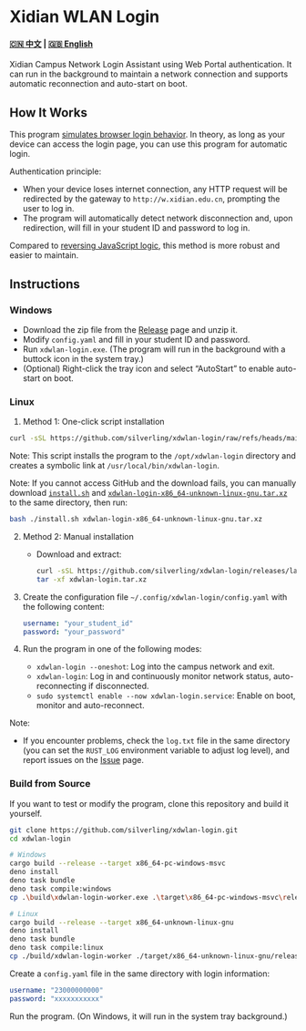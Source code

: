 # Xidian WLAN Login

<h4>
<a href="README.md">🇨🇳 中文</a>
<span> | </span>
<a href="README_EN.md">🇬🇧 English</a>
</h4>

Xidian Campus Network Login Assistant using Web Portal authentication. It can run in the background to maintain a network connection and supports automatic reconnection and auto-start on boot.

## How It Works

This program [simulates browser login behavior](https://github.com/silverling/xdwlan-login/blob/main/src/js/login.ts). In theory, as long as your device can access the login page, you can use this program for automatic login.

Authentication principle:

- When your device loses internet connection, any HTTP request will be redirected by the gateway to `http://w.xidian.edu.cn`, prompting the user to log in.
- The program will automatically detect network disconnection and, upon redirection, will fill in your student ID and password to log in.

Compared to [reversing JavaScript logic](https://github.com/silverling/srun-login/), this method is more robust and easier to maintain.

## Instructions

### Windows

- Download the zip file from the [Release](https://github.com/silverling/xdwlan-login/releases) page and unzip it.
- Modify `config.yaml` and fill in your student ID and password.
- Run `xdwlan-login.exe`. (The program will run in the background with a buttock icon in the system tray.)
- (Optional) Right-click the tray icon and select “AutoStart” to enable auto-start on boot.

### Linux

1. Method 1: One-click script installation

```bash
curl -sSL https://github.com/silverling/xdwlan-login/raw/refs/heads/main/scripts/install.sh | bash
```

Note: This script installs the program to the `/opt/xdwlan-login` directory and creates a symbolic link at `/usr/local/bin/xdwlan-login`.

Note: If you cannot access GitHub and the download fails, you can manually download [`install.sh`](https://github.com/silverling/xdwlan-login/raw/refs/heads/main/scripts/install.sh) and [`xdwlan-login-x86_64-unknown-linux-gnu.tar.xz`](https://github.com/silverling/xdwlan-login/releases/latest/download/xdwlan-login-x86_64-unknown-linux-gnu.tar.xz) to the same directory, then run:

```bash
bash ./install.sh xdwlan-login-x86_64-unknown-linux-gnu.tar.xz
```

2. Method 2: Manual installation

   - Download and extract:

     ```bash
     curl -sSL https://github.com/silverling/xdwlan-login/releases/latest/download/xdwlan-login-x86_64-unknown-linux-gnu.tar.xz -O xdwlan-login.tar.xz
     tar -xf xdwlan-login.tar.xz
     ```

3. Create the configuration file `~/.config/xdwlan-login/config.yaml` with the following content:

   ```yaml
   username: "your_student_id"
   password: "your_password"
   ```

4. Run the program in one of the following modes:

   - `xdwlan-login --oneshot`: Log into the campus network and exit.
   - `xdwlan-login`: Log in and continuously monitor network status, auto-reconnecting if disconnected.
   - `sudo systemctl enable --now xdwlan-login.service`: Enable on boot, monitor and auto-reconnect.

Note:

- If you encounter problems, check the `log.txt` file in the same directory (you can set the `RUST_LOG` environment variable to adjust log level), and report issues on the [Issue](https://github.com/silverling/xdwlan-login/issues) page.

### Build from Source

If you want to test or modify the program, clone this repository and build it yourself.

```bash
git clone https://github.com/silverling/xdwlan-login.git
cd xdwlan-login

# Windows
cargo build --release --target x86_64-pc-windows-msvc
deno install
deno task bundle
deno task compile:windows
cp .\build\xdwlan-login-worker.exe .\target\x86_64-pc-windows-msvc\release\

# Linux
cargo build --release --target x86_64-unknown-linux-gnu
deno install
deno task bundle
deno task compile:linux
cp ./build/xdwlan-login-worker ./target/x86_64-unknown-linux-gnu/release/
```

Create a `config.yaml` file in the same directory with login information:

```yaml
username: "23000000000"
password: "xxxxxxxxxxx"
```

Run the program. (On Windows, it will run in the system tray background.)